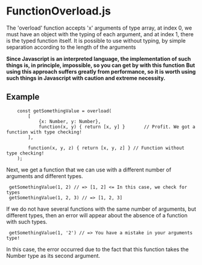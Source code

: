 # FunctionOverload.js

The 'overload' function accepts 'x' arguments of type array, at index 0, we must have an object with the typing of each argument, and at index 1, there is the typed function itself.
It is possible to use without typing, by simple separation according to the length of the arguments

**Since Javascript is an interpreted language, the implementation of such things is, in principle, impossible, so you can get by with this function**
**But using this approach suffers greatly from performance, so it is worth using such things in Javascript with caution and extreme necessity.**

## Example 
```
    const getSomethingValue = overload(
        [
            {x: Number, y: Number},
            function(x, y) { return [x, y] }       // Profit. We got a function with type checking! 
        ],
        
        function(x, y, z) { return [x, y, z] } // Function without type checking!
    );
```

Next, we get a function that we can use with a different number of arguments and different types.
```
 getSomethingValue(1, 2) // => [1, 2] <= In this case, we check for types
 getSomethingValue(1, 2, 3) // => [1, 2, 3]
```

If we do not have several functions with the same number of arguments, but different types, then an error will appear about the absence of a function with such types.

```
 getSomethingValue(1, '2') // => You have a mistake in your arguments type!
```

In this case, the error occurred due to the fact that this function takes the Number type as its second argument.
